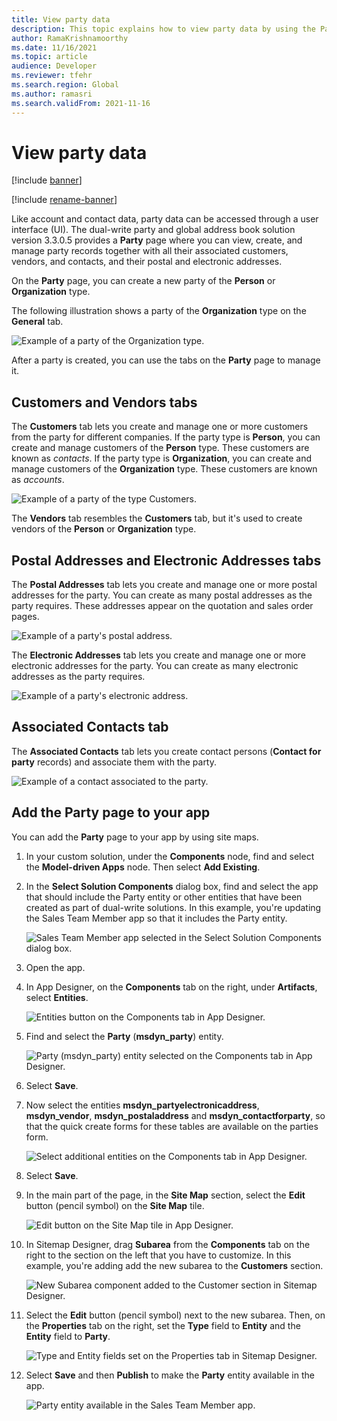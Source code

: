 ```yaml
---
title: View party data
description: This topic explains how to view party data by using the Party page.
author: RamaKrishnamoorthy 
ms.date: 11/16/2021
ms.topic: article
audience: Developer
ms.reviewer: tfehr
ms.search.region: Global
ms.author: ramasri
ms.search.validFrom: 2021-11-16
---
```


# View party data

[!include [banner](../../includes/banner.md)]

[!include [rename-banner](~/includes/cc-data-platform-banner.md)]

Like account and contact data, party data can be accessed through a user interface (UI). The dual-write party and global address book solution version 3.3.0.5 provides a **Party** page where you can view, create, and manage party records together with all their associated customers, vendors, and contacts, and their postal and electronic addresses.

On the **Party** page, you can create a new party of the **Person** or **Organization** type.

The following illustration shows a party of the **Organization** type on the **General** tab.

![Example of a party of the Organization type.](media/ViewParty_Image1.PNG)

After a party is created, you can use the tabs on the **Party** page to manage it.

## Customers and Vendors tabs

The **Customers** tab lets you create and manage one or more customers from the party for different companies. If the party type is **Person**, you can create and manage customers of the **Person** type. These customers are known as *contacts*. If the party type is **Organization**, you can create and manage customers of the **Organization** type. These customers are known as *accounts*. 

![Example of a party of the type Customers.](media/ViewParty_Image2.PNG)

The **Vendors** tab resembles the **Customers** tab, but it's used to create vendors of the **Person** or **Organization** type.

## Postal Addresses and Electronic Addresses tabs

The **Postal Addresses** tab lets you create and manage one or more postal addresses for the party. You can create as many postal addresses as the party requires. These addresses appear on the quotation and sales order pages.

![Example of a party's postal address.](media/ViewParty_Image3.PNG)

The **Electronic Addresses** tab lets you create and manage one or more electronic addresses for the party. You can create as many electronic addresses as the party requires.

![Example of a party's electronic address.](media/ViewParty_Image4.PNG)

## Associated Contacts tab

The **Associated Contacts** tab lets you create contact persons (**Contact for party** records) and associate them with the party.

![Example of a contact associated to the party.](media/ViewParty_Image5.PNG)

## Add the Party page to your app

You can add the **Party** page to your app by using site maps.

1. In your custom solution, under the **Components** node, find and select the **Model-driven Apps** node. Then select **Add Existing**.
2. In the **Select Solution Components** dialog box, find and select the app that should include the Party entity or other entities that have been created as part of dual-write solutions. In this example, you're updating the Sales Team Member app so that it includes the Party entity.

    ![Sales Team Member app selected in the Select Solution Components dialog box.](media/ViewParty_Image6.png)

3. Open the app.
4. In App Designer, on the **Components** tab on the right, under **Artifacts**, select **Entities**.

    ![Entities button on the Components tab in App Designer.](media/ViewParty_Image7.png)

5. Find and select the **Party** (**msdyn_party**) entity.

    ![Party (msdyn_party) entity selected on the Components tab in App Designer.](media/ViewParty_Image8.png)

6. Select **Save**.

7. Now select the entities **msdyn_partyelectronicaddress**, **msdyn_vendor**, **msdyn_postaladdress** and **msdyn_contactforparty**, so that the quick create forms for these tables are available on the parties form.

    ![Select additional entities on the Components tab in App Designer.](media/ViewParty_Image13.PNG)

8. Select **Save**.

9. In the main part of the page, in the **Site Map** section, select the **Edit** button (pencil symbol) on the **Site Map** tile.

    ![Edit button on the Site Map tile in App Designer.](media/ViewParty_Image9.png)

10. In Sitemap Designer, drag **Subarea** from the **Components** tab on the right to the section on the left that you have to customize. In this example, you're adding add the new subarea to the **Customers** section.

    ![New Subarea component added to the Customer section in Sitemap Designer.](media/ViewParty_Image10.png)

11. Select the **Edit** button (pencil symbol) next to the new subarea. Then, on the **Properties** tab on the right, set the **Type** field to **Entity** and the **Entity** field to **Party**.

    ![Type and Entity fields set on the Properties tab in Sitemap Designer.](media/ViewParty_Image11.png)

12. Select **Save** and then **Publish** to make the **Party** entity available in the app.

    ![Party entity available in the Sales Team Member app.](media/ViewParty_Image12.png)
